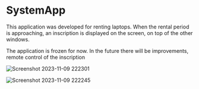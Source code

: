 # SystemApp
This application was developed for renting laptops. When the rental period is approaching, an inscription is displayed on the screen, on top of the other windows.

The application is frozen for now. In the future there will be improvements, remote control of the inscription

![Screenshot 2023-11-09 222301](https://github.com/MIT36/SystemApp/assets/42168368/b6d3206b-f7c1-49c1-b94b-f7b441135770)

![Screenshot 2023-11-09 222245](https://github.com/MIT36/SystemApp/assets/42168368/17f46e9e-d9a7-409d-b82f-4192ea7c77d9)
